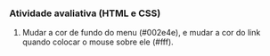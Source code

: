 ### Atividade avaliativa (HTML e CSS)

1. Mudar a cor de fundo do menu (#002e4e), e mudar a cor do link quando colocar o mouse sobre ele (#fff).
